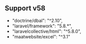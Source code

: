 ## Support v58

- "doctrine/dbal": "^2.10",
- "laravel/framework": "5.8.*",
- "laravelcollective/html": "^5.8.0",
- "maatwebsite/excel": "^3.1"
